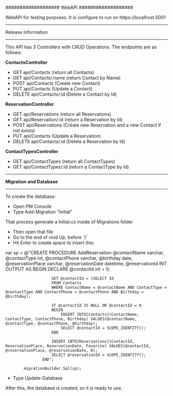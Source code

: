 ###################
WebAPI
###################

WebAPI for testing purposes. It is configure to run on https://localhost:5001


*******************
Release Information
*******************

This API has 3 Controllers with CRUD Operations. The endpoints are as follows:

**ContactsController**
* GET api/Contacts (return all Contacts)
* GET api/Contacts/:name (return Contact by Name)
* POST api/Contacts (Create new Contact)
* PUT api/Contacts (Update a Contact)
* DELETE api/Contacts/:id (Delete a Contact by Id)

**ReservationController**
* GET api/Reservations (return all Reservations)
* GET api/Reservation/:id (return a Reservation by Id)
* POST api/Reservations (Create new Reservation and a new Contact if not exists)
* PUT api/Contacts (Update a Reservation)
* DELETE api/Contacts/:id (Delete a Reservation by Id)

**ContactTypesController**
* GET api/ContactTypes (return all ContactTypes)
* GET api/ContactTypes/:id (return a ContactType by Id)

**************************
**Migration and Database**
**************************

To create the database:
* Open PM Console
* Type Add-Migration "Initial"

That process generate a Initial.cs inside of Migrations folder

* Then open that file
* Go to the end of void Up, before '}'
* Hit Enter to create space to insert this:

var sp = @"CREATE PROCEDURE AddReservation @contactName varchar, @contactType int, @contactPhone varchar, @birthday date, @reservationPlace varchar, @reservationDate datetime, @reservationId INT OUTPUT
                     AS
                  BEGIN
                        DECLARE @contactId int = 0;
                        
                        SET @contactId = (SELECT Id
                        FROM Contacts
                        WHERE ContactName = @contactName AND ContactType = @contactType AND ContactPhone = @contactPhone AND Birthday = @birthday);
                        
                        IF @contactId IS NULL OR @contactId = 0
                        BEGIN
                            INSERT INTO[Contacts](ContactName, ContactType, ContactPhone, Birthday) VALUES(@contactName, @contactType, @contactPhone, @birthday);
                            SELECT @contactId = SCOPE_IDENTITY();
                        END
                        
                        INSERT INTO[Reservations](ContactId, ReservationPlace, ReservationDate, Favorite) VALUES(@contactId, @reservationPlace, @reservationDate, 0);
                        SELECT @reservationId = SCOPE_IDENTITY();
                    END";

            migrationBuilder.Sql(sp);


* Type Update-Database

After this, the database is created, so it is ready to use.

